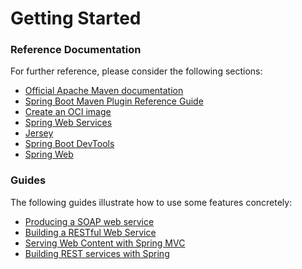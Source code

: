 # Getting Started

### Reference Documentation

For further reference, please consider the following sections:

* [Official Apache Maven documentation](https://maven.apache.org/guides/index.html)
* [Spring Boot Maven Plugin Reference Guide](https://docs.spring.io/spring-boot/docs/3.2.0-M3/maven-plugin/reference/html/)
* [Create an OCI image](https://docs.spring.io/spring-boot/docs/3.2.0-M3/maven-plugin/reference/html/#build-image)
* [Spring Web Services](https://docs.spring.io/spring-boot/docs/3.2.0-M3/reference/htmlsingle/index.html#io.webservices)
* [Jersey](https://docs.spring.io/spring-boot/docs/3.2.0-M3/reference/htmlsingle/index.html#web.servlet.jersey)
* [Spring Boot DevTools](https://docs.spring.io/spring-boot/docs/3.2.0-M3/reference/htmlsingle/index.html#using.devtools)
* [Spring Web](https://docs.spring.io/spring-boot/docs/3.2.0-M3/reference/htmlsingle/index.html#web)

### Guides

The following guides illustrate how to use some features concretely:

* [Producing a SOAP web service](https://spring.io/guides/gs/producing-web-service/)
* [Building a RESTful Web Service](https://spring.io/guides/gs/rest-service/)
* [Serving Web Content with Spring MVC](https://spring.io/guides/gs/serving-web-content/)
* [Building REST services with Spring](https://spring.io/guides/tutorials/rest/)

